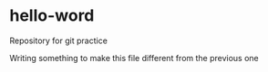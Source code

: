 # hello-word
Repository for git practice

Writing something to make this file different from the previous one
